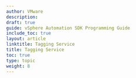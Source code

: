 ```yaml
---
author: VMware
description:
draft: true
guide: vSphere Automation SDK Programming Guide
include_toc: true
layout: article
linktitle: Tagging Service
title: Tagging Service
toc: true
type: topic
weight: 8
---
```

